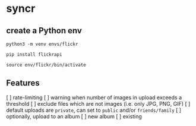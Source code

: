 # syncr

## create a Python env

`python3 -m venv envs/flickr`

`pip install flickrapi`

`source env/flickr/bin/activate`

## Features

[ ] rate-limiting
[ ] warning when number of images in upload exceeds a threshold
[ ] exclude files which are not images (i.e. only JPG, PNG, GIF)
[ ] default uploads are `private`, can set to `public` and/or `friends/family`
[ ] optionally, upload to an album
    [ ] new album
    [ ] existing

